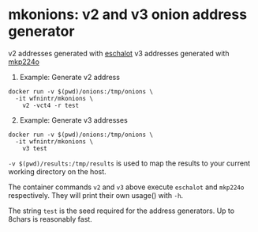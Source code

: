 # mkonions: v2 and v3 onion address generator 

v2 addresses generated with [eschalot](https://github.com/ReclaimYourPrivacy/eschalot)
v3 addresses generated with [mkp224o](https://github.com/cathugger/mkp224o)

1. Example: Generate v2 address 
```
docker run -v $(pwd)/onions:/tmp/onions \
  -it wfnintr/mkonions \
    v2 -vct4 -r test
```

2. Example: Generate v3 addresses 
```
docker run -v $(pwd)/onions:/tmp/onions \
  -it wfnintr/mkonions \
    v3 test
```
`-v $(pwd)/results:/tmp/results` is used to map the results to your current working directory on the host.   

The container commands `v2` and `v3` above execute `eschalot` and `mkp224o` respectively. They will print their own usage() with `-h`.   

The string `test` is the seed required for the address generators. Up to 8chars is reasonably fast. 



